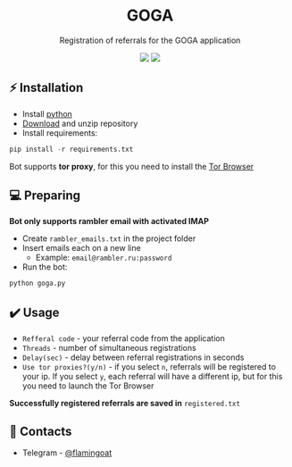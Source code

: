 <h1 align="center">GOGA</h1>

<p align="center">Registration of referrals for the GOGA application</p>
<p align="center">
<img src="https://img.shields.io/badge/python-3670A0?style=for-the-badge&logo=python&logoColor=ffdd54">
<img src="https://img.shields.io/badge/Tor-7D4698?style=for-the-badge&logo=Tor-Browser&logoColor=white">
</p>

## ⚡ Installation
+ Install [python](https://www.google.com/search?client=opera&q=how+install+python)
+ [Download](https://sites.northwestern.edu/researchcomputing/resources/downloading-from-github) and unzip repository
+ Install requirements:
```python
pip install -r requirements.txt
```
Bot supports **tor proxy**, for this you need to install the [Tor Browser](https://www.torproject.org/download/)

## 💻 Preparing
**Bot only supports rambler email with activated IMAP**
+ Create ```rambler_emails.txt``` in the project folder
+ Insert emails each on a new line
  + Example: ```email@rambler.ru:password```
+ Run the bot:
```python
python goga.py
```

## ✔️ Usage
+ ```Refferal code``` - your referral code from the application
+ ```Threads``` - number of simultaneous registrations
+ ```Delay(sec)``` - delay between referral registrations in seconds
+ ```Use tor proxies?(y/n)``` - if you select ```n```, referrals will be registered to your ip. If you select ```y```, each referral will have a different ip, but for this you need to launch the Tor Browser

**Successfully registered referrals are saved in** ```registered.txt```

## 📧 Contacts
+ Telegram - [@flamingoat](https://t.me/flamingoat)
